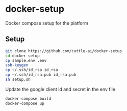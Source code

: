 # docker-setup

Docker compose setup for the platform

## Setup

```bash
git clone https://github.com/cuttle-ai/docker-setup
cd docker-setup
cp sample.env .env
ssh-keygen
cp ~/.ssh/id_rsa id_rsa
cp ~/.ssh/id_rsa.pub id_rsa.pub
sh setup.sh
```

Update the google client id and secret in the env file

```bash
docker-compose build
docker-compose up
```
